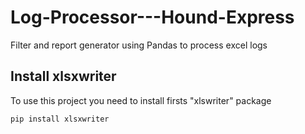 # Log-Processor---Hound-Express
Filter and report generator using Pandas to process excel logs 

## Install xlsxwriter

To use this project you need to install firsts "xlswriter" package 

```
pip install xlsxwriter
```
